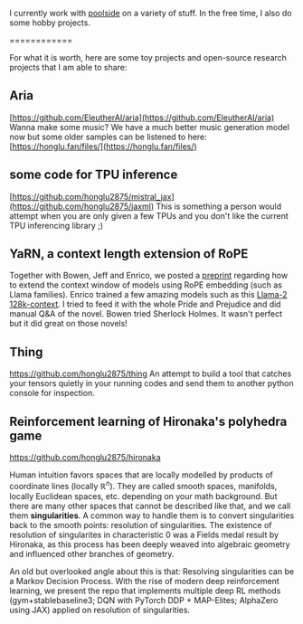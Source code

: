 I currently work with [poolside](https://poolside.ai) on a variety of stuff. In the free time, I also do some hobby projects.

============

For what it is worth, here are some toy projects and open-source research projects that I am able to share:

## Aria
[https://github.com/EleutherAI/aria](https://github.com/EleutherAI/aria)
Wanna make some music?
We have a much better music generation model now but some older samples can be listened to here: [https://honglu.fan/files/](https://honglu.fan/files/)

## some code for TPU inference
[https://github.com/honglu2875/mistral_jax](https://github.com/honglu2875/jaxml)
This is something a person would attempt when you are only given a few TPUs and you don't like the current TPU inferencing library ;)

## YaRN, a context length extension of RoPE
Together with Bowen, Jeff and Enrico, we posted a [preprint](https://arxiv.org/abs/2309.00071) regarding how to extend the context window of models using RoPE embedding (such as Llama families). Enrico trained a few amazing models such as this [Llama-2 128k-context](https://huggingface.co/conceptofmind/Yarn-Llama-2-7b-128k). I tried to feed it with the whole Pride and Prejudice and did manual Q&A of the novel. Bowen tried Sherlock Holmes. It wasn't perfect but it did great on those novels! 

## Thing
https://github.com/honglu2875/thing
An attempt to build a tool that catches your tensors quietly in your running codes and send them to another python console for inspection.

## Reinforcement learning of Hironaka's polyhedra game 
https://github.com/honglu2875/hironaka

Human intuition favors spaces that are locally modelled by products of coordinate lines (locally $\mathbb R^n$). They are called smooth spaces, manifolds, locally Euclidean spaces, etc. depending on your math background. But there are many other spaces that cannot be described like that, and we call them **singularities**. A common way to handle them is to convert singularities back to the smooth points: resolution of singularities. The existence of resolution of singularites in characteristic $0$ was a Fields medal result by Hironaka, as this process has been deeply weaved into algebraic geometry and influenced other branches of geometry.

An old but overlooked angle about this is that: Resolving singularities can be a Markov Decision Process. With the rise of modern deep reinforcement learning, we present the repo that implements multiple deep RL methods (gym+stablebaseline3; DQN with PyTorch DDP + MAP-Elites; AlphaZero using JAX) applied on resolution of singularities.
